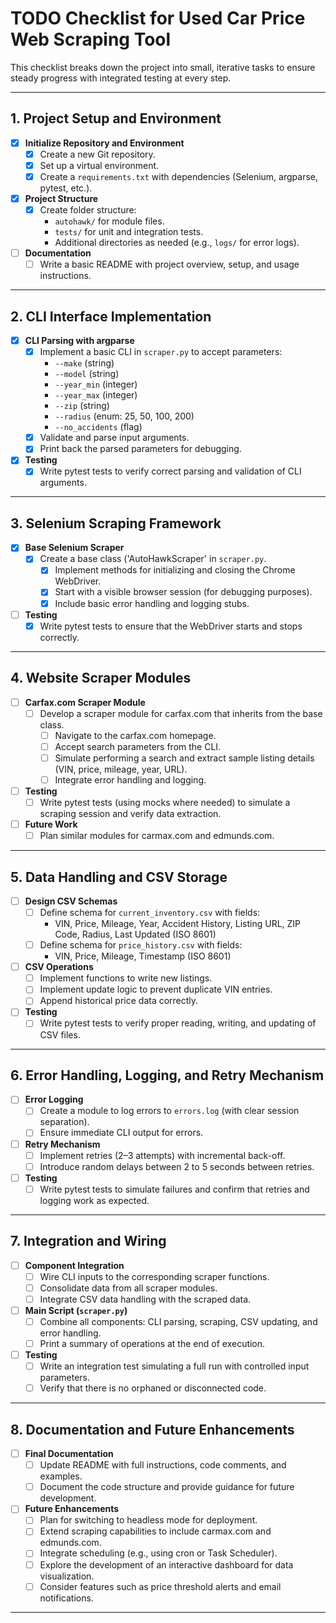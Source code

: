 # TODO Checklist for Used Car Price Web Scraping Tool

This checklist breaks down the project into small, iterative tasks to ensure steady progress with integrated testing at every step.

---

## 1. Project Setup and Environment
- [x] **Initialize Repository and Environment**
  - [x] Create a new Git repository.
  - [x] Set up a virtual environment.
  - [x] Create a `requirements.txt` with dependencies (Selenium, argparse, pytest, etc.).
- [x] **Project Structure**
  - [x] Create folder structure:
    - `autohawk/` for module files.
    - `tests/` for unit and integration tests.
    - Additional directories as needed (e.g., `logs/` for error logs).
- [ ] **Documentation**
  - [ ] Write a basic README with project overview, setup, and usage instructions.

---

## 2. CLI Interface Implementation
- [x] **CLI Parsing with argparse**
  - [x] Implement a basic CLI in `scraper.py` to accept parameters:
    - `--make` (string)
    - `--model` (string)
    - `--year_min` (integer)
    - `--year_max` (integer)
    - `--zip` (string)
    - `--radius` (enum: 25, 50, 100, 200)
    - `--no_accidents` (flag)
  - [x] Validate and parse input arguments.
  - [x] Print back the parsed parameters for debugging.
- [x] **Testing**
  - [x] Write pytest tests to verify correct parsing and validation of CLI arguments.

---

## 3. Selenium Scraping Framework
- [x] **Base Selenium Scraper**
  - [x] Create a base class ('AutoHawkScraper' in `scraper.py`.
    - [x] Implement methods for initializing and closing the Chrome WebDriver.
    - [x] Start with a visible browser session (for debugging purposes).
    - [x] Include basic error handling and logging stubs.
- [ ] **Testing**
  - [x] Write pytest tests to ensure that the WebDriver starts and stops correctly.

---

## 4. Website Scraper Modules
- [ ] **Carfax.com Scraper Module**
  - [ ] Develop a scraper module for carfax.com that inherits from the base class.
    - [ ] Navigate to the carfax.com homepage.
    - [ ] Accept search parameters from the CLI.
    - [ ] Simulate performing a search and extract sample listing details (VIN, price, mileage, year, URL).
    - [ ] Integrate error handling and logging.
- [ ] **Testing**
  - [ ] Write pytest tests (using mocks where needed) to simulate a scraping session and verify data extraction.
- [ ] **Future Work**
  - [ ] Plan similar modules for carmax.com and edmunds.com.

---

## 5. Data Handling and CSV Storage
- [ ] **Design CSV Schemas**
  - [ ] Define schema for `current_inventory.csv` with fields:
    - VIN, Price, Mileage, Year, Accident History, Listing URL, ZIP Code, Radius, Last Updated (ISO 8601)
  - [ ] Define schema for `price_history.csv` with fields:
    - VIN, Price, Mileage, Timestamp (ISO 8601)
- [ ] **CSV Operations**
  - [ ] Implement functions to write new listings.
  - [ ] Implement update logic to prevent duplicate VIN entries.
  - [ ] Append historical price data correctly.
- [ ] **Testing**
  - [ ] Write pytest tests to verify proper reading, writing, and updating of CSV files.

---

## 6. Error Handling, Logging, and Retry Mechanism
- [ ] **Error Logging**
  - [ ] Create a module to log errors to `errors.log` (with clear session separation).
  - [ ] Ensure immediate CLI output for errors.
- [ ] **Retry Mechanism**
  - [ ] Implement retries (2–3 attempts) with incremental back-off.
  - [ ] Introduce random delays between 2 to 5 seconds between retries.
- [ ] **Testing**
  - [ ] Write pytest tests to simulate failures and confirm that retries and logging work as expected.

---

## 7. Integration and Wiring
- [ ] **Component Integration**
  - [ ] Wire CLI inputs to the corresponding scraper functions.
  - [ ] Consolidate data from all scraper modules.
  - [ ] Integrate CSV data handling with the scraped data.
- [ ] **Main Script (`scraper.py`)**
  - [ ] Combine all components: CLI parsing, scraping, CSV updating, and error handling.
  - [ ] Print a summary of operations at the end of execution.
- [ ] **Testing**
  - [ ] Write an integration test simulating a full run with controlled input parameters.
  - [ ] Verify that there is no orphaned or disconnected code.

---

## 8. Documentation and Future Enhancements
- [ ] **Final Documentation**
  - [ ] Update README with full instructions, code comments, and examples.
  - [ ] Document the code structure and provide guidance for future development.
- [ ] **Future Enhancements**
  - [ ] Plan for switching to headless mode for deployment.
  - [ ] Extend scraping capabilities to include carmax.com and edmunds.com.
  - [ ] Integrate scheduling (e.g., using cron or Task Scheduler).
  - [ ] Explore the development of an interactive dashboard for data visualization.
  - [ ] Consider features such as price threshold alerts and email notifications.

---
